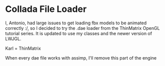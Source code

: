 # Collada File Loader

I, Antonio, had large issues to get loading fbx models to be animated correctly :/, so I decided to try the .dae loader from the ThinMatrix OpenGL tutorial series.
It is updated to use my classes and the newer version of LWJGL.

Karl = ThinMatrix

When every dae file works with assimp, I'll remove this part of the engine

